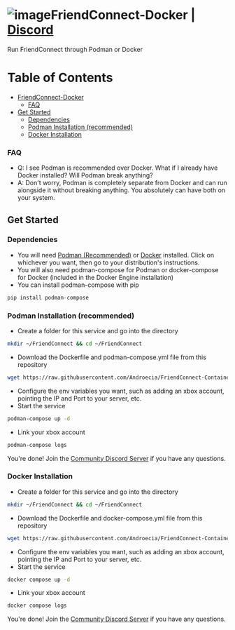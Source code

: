 # ![image](https://github.com/Androecia/FriendConnect-Docker/assets/59907407/99380263-9666-4e5d-9b1f-4fdc4f3b3036)FriendConnect-Docker | [Discord](https://discord.gg/gpQsX2UVQ7)
Run FriendConnect through Podman or Docker

# Table of Contents
- [FriendConnect-Docker](#friendconnect-docker--discord)
    - [FAQ](#faq)
- [Get Started](#get-started)
  - [Dependencies](#dependencies)
  - [Podman Installation (recommended)](#podman-installation-recommended)
  - [Docker Installation](#docker-installation)

### FAQ
- Q: I see Podman is recommended over Docker. What if I already have Docker installed? Will Podman break anything?
- A: Don't worry, Podman is completely separate from Docker and can run alongside it without breaking anything. You absolutely can have both on your system.

## Get Started
### Dependencies
- You will need [Podman (Recommended)](https://podman.io/docs/installation#linux-distributions) or [Docker](https://docs.docker.com/engine/install/) installed. Click on whichever you want, then go to your distribution's instructions.
- You will also need podman-compose for Podman or docker-compose for Docker (included in the Docker Engine installation)
- You can install podman-compose with pip
```python
pip install podman-compose
```

### Podman Installation (recommended)
- Create a folder for this service and go into the directory
```bash
mkdir ~/FriendConnect && cd ~/FriendConnect
```
- Download the Dockerfile and podman-compose.yml file from this repository
```bash
wget https://raw.githubusercontent.com/Androecia/FriendConnect-Container/main/{Dockerfile,podman-compose.yml}
```
- Configure the env variables you want, such as adding an xbox account, pointing the IP and Port to your server, etc.
- Start the service
```bash
podman-compose up -d
```
- Link your xbox account
```bash
podman-compose logs
```
You're done! Join the [Community Discord Server](<https://discord.gg/gpQsX2UVQ7>) if you have any questions.

### Docker Installation
- Create a folder for this service and go into the directory
```bash
mkdir ~/FriendConnect && cd ~/FriendConnect
```
- Download the Dockerfile and docker-compose.yml file from this repository
```bash
wget https://raw.githubusercontent.com/Androecia/FriendConnect-Container/main/{Dockerfile,docker-compose.yml}
```
- Configure the env variables you want, such as adding an xbox account, pointing the IP and Port to your server, etc.
- Start the service
```bash
docker compose up -d
```
- Link your xbox account
```bash
docker compose logs
```
You're done! Join the [Community Discord Server](<https://discord.gg/gpQsX2UVQ7>) if you have any questions.
